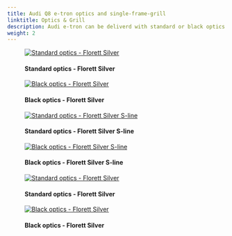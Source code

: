 ```yaml
---
title: Audi Q8 e-tron optics and single-frame-grill
linktitle: Optics & Grill
description: Audi e-tron can be deliverd with standard or black optics package. The black optics package contains gloss black front, rails and window rims. 
weight: 2
---
```

<!-- markdownlint-disable MD033 -->

<figure>
    <a href="https://media.electrichasgoneaudi.net/multimedia/models/e-tron/exterior/optics/standardoptics_florett.png">
        <img src="https://media.electrichasgoneaudi.net/multimedia/models/e-tron/exterior/optics/standardoptics_floretts.png" alt="Standard optics - Florett Silver" title="Standard optics - Florett Silver">
    </a>
    <figcaption><h4>Standard optics - Florett Silver</h4></figcaption>
</figure>

<figure>
    <a href="https://media.electrichasgoneaudi.net/multimedia/models/e-tron/exterior/optics/blackoptics_florett.png">
        <img src="https://media.electrichasgoneaudi.net/multimedia/models/e-tron/exterior/optics/blackoptics_floretts.png" alt="Black optics - Florett Silver" title="Black optics - Florett Silver">
    </a>
    <figcaption><h4>Black optics - Florett Silver</h4></figcaption>
</figure>

<figure>
    <a href="https://media.electrichasgoneaudi.net/multimedia/models/e-tron/exterior/optics/standardoptics_florett_sline.png">
        <img src="https://media.electrichasgoneaudi.net/multimedia/models/e-tron/exterior/optics/standardoptics_florett_slines.png" alt="Standard optics - Florett Silver S-line" title="Standard optics - Florett Silver S-line">
    </a>
    <figcaption><h4>Standard optics - Florett Silver S-line</h4></figcaption>
</figure>

<figure>
    <a href="https://media.electrichasgoneaudi.net/multimedia/models/e-tron/exterior/optics/blackoptics_florett_sline.png">
        <img src="https://media.electrichasgoneaudi.net/multimedia/models/e-tron/exterior/optics/blackoptics_florett_slines.png" alt="Black optics - Florett Silver S-line" title="Black optics - Florett Silver S-line">
    </a>
    <figcaption><h4>Black optics - Florett Silver S-line</h4></figcaption>
</figure>

<figure>
    <a href="https://media.electrichasgoneaudi.net/multimedia/models/e-tron/exterior/optics/standaroptics_side.png">
        <img src="https://media.electrichasgoneaudi.net/multimedia/models/e-tron/exterior/optics/standaroptics_sides.png" alt="Standard optics - Florett Silver" title="Standard optics - Florett Silver">
    </a>
    <figcaption><h4>Standard optics - Florett Silver</h4></figcaption>
</figure>

<figure>
    <a href="https://media.electrichasgoneaudi.net/multimedia/models/e-tron/exterior/optics/blackoptics_side.png">
        <img src="https://media.electrichasgoneaudi.net/multimedia/models/e-tron/exterior/optics/blackoptics_sides.png" alt="Black optics - Florett Silver" title="Black optics - Florett Silver">
    </a>
    <figcaption><h4>Black optics - Florett Silver</h4></figcaption>
</figure>
